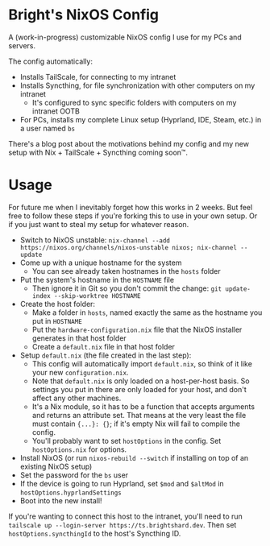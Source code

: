 # Bright's NixOS Config

A (work-in-progress) customizable NixOS config I use for my PCs and servers.

The config automatically:
- Installs TailScale, for connecting to my intranet
- Installs Syncthing, for file synchronization with other computers on my intranet
	- It's configured to sync specific folders with computers on my intranet OOTB
- For PCs, installs my complete Linux setup (Hyprland, IDE, Steam, etc.) in a user named `bs`

There's a blog post about the motivations behind my config and my new setup with Nix + TailScale + Syncthing coming soon:tm:.



# Usage

For future me when I inevitably forget how this works in 2 weeks. But feel free to follow these steps if you're forking this to use in your own setup. Or if you just want to steal my setup for whatever reason.

- Switch to NixOS unstable: `nix-channel --add https://nixos.org/channels/nixos-unstable nixos; nix-channel --update`
- Come up with a unique hostname for the system
	- You can see already taken hostnames in the `hosts` folder
- Put the system's hostname in the `HOSTNAME` file
    - Then ignore it in Git so you don't commit the change: `git update-index --skip-worktree HOSTNAME`
- Create the host folder:
	- Make a folder in `hosts`, named exactly the same as the hostname you put in `HOSTNAME`
	- Put the `hardware-configuration.nix` file that the NixOS installer generates in that host folder
	- Create a `default.nix` file in that host folder
- Setup `default.nix` (the file created in the last step):
	- This config will automatically import `default.nix`, so think of it like your new `configuration.nix`.
	- Note that `default.nix` is only loaded on a host-per-host basis. So settings you put in there are only loaded for your host, and don't affect any other machines.
	- It's a Nix module, so it has to be a function that accepts arguments and returns an attribute set. That means at the very least the file must contain `{...}: {}`; if it's empty Nix will fail to compile the config.
	- You'll probably want to set `hostOptions` in the config. Set `hostOptions.nix` for options.
- Install NixOS (or run `nixos-rebuild --switch` if installing on top of an existing NixOS setup)
- Set the password for the `bs` user
- If the device is going to run Hyprland, set `$mod` and `$altMod` in `hostOptions.hyprlandSettings`
- Boot into the new install!

If you're wanting to connect this host to the intranet, you'll need to run `tailscale up --login-server https://ts.brightshard.dev`. Then set `hostOptions.syncthingId` to the host's Syncthing ID.
